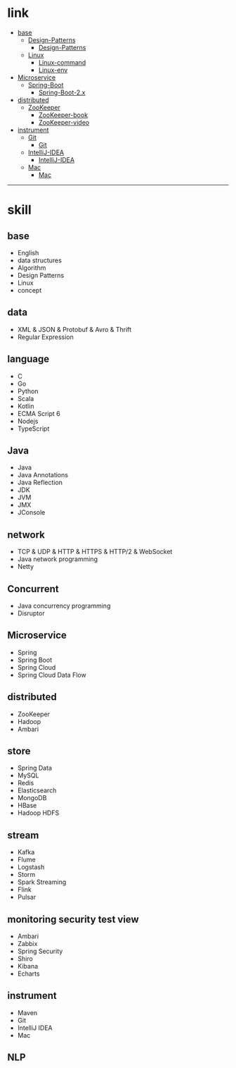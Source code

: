 # link

- [base](https://github.com/zozospider/note/tree/master/base)
  - [Design-Patterns](https://github.com/zozospider/note/tree/master/base/Design-Patterns)
    - [Design-Patterns](https://github.com/zozospider/note/blob/master/base/Design-Patterns/Design-Patterns.md)
  - [Linux](https://github.com/zozospider/note/tree/master/base/Linux)
    - [Linux-command](https://github.com/zozospider/note/blob/master/base/Linux/Linux-command.md)
    - [Linux-env](https://github.com/zozospider/note/blob/master/base/Linux/Linux-env.md)
- [Microservice](https://github.com/zozospider/note/tree/master/Microservice)
  - [Spring-Boot](https://github.com/zozospider/note/tree/master/Microservice/Spring-Boot)
    - [Spring-Boot-2.x](https://github.com/zozospider/note/blob/master/Microservice/Spring-Boot/Spring-Boot-2.x.md)
- [distributed](https://github.com/zozospider/note/tree/master/distributed)
  - [ZooKeeper](https://github.com/zozospider/note/tree/master/distributed/ZooKeeper)
    - [ZooKeeper-book](https://github.com/zozospider/note/blob/master/distributed/ZooKeeper/ZooKeeper-book.md)
    - [ZooKeeper-video](https://github.com/zozospider/note/blob/master/distributed/ZooKeeper/ZooKeeper-video.md)
- [instrument](https://github.com/zozospider/note/tree/master/instrument)
  - [Git](https://github.com/zozospider/note/tree/master/instrument/Git)
    - [Git](https://github.com/zozospider/note/blob/master/instrument/Git/Git.md)
  - [IntelliJ-IDEA](https://github.com/zozospider/note/tree/master/instrument/IntelliJ-IDEA)
    - [IntelliJ-IDEA](https://github.com/zozospider/note/blob/master/instrument/IntelliJ-IDEA/IntelliJ-IDEA.md)
  - [Mac](https://github.com/zozospider/note/tree/master/instrument/Mac)
    - [Mac](https://github.com/zozospider/note/blob/master/instrument/Mac/Mac.md)

---

# skill

## base
* English
* data structures
* Algorithm
* Design Patterns
* Linux
* concept

## data
* XML & JSON & Protobuf & Avro & Thrift
* Regular Expression

## language
* C
* Go
* Python
* Scala
* Kotlin
* ECMA Script 6
* Nodejs
* TypeScript

## Java
* Java
* Java Annotations
* Java Reflection
* JDK
* JVM
* JMX
* JConsole

## network
* TCP & UDP & HTTP & HTTPS & HTTP/2 & WebSocket
* Java network programming
* Netty

## Concurrent
* Java concurrency programming
* Disruptor

## Microservice
* Spring
* Spring Boot
* Spring Cloud
* Spring Cloud Data Flow

## distributed
* ZooKeeper
* Hadoop
* Ambari

## store
* Spring Data
* MySQL
* Redis
* Elasticsearch
* MongoDB
* HBase
* Hadoop HDFS

## stream
* Kafka
* Flume
* Logstash
* Storm
* Spark Streaming
* Flink
* Pulsar

## monitoring security test view
* Ambari
* Zabbix
* Spring Security
* Shiro
* Kibana
* Echarts

## instrument
* Maven
* Git
* IntelliJ IDEA
* Mac

## NLP
